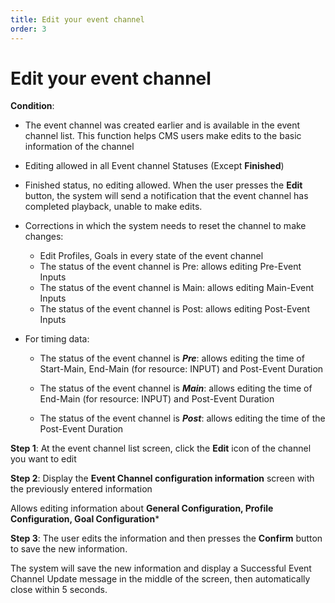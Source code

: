 ```yaml
---
title: Edit your event channel
order: 3
---
```


# Edit your event channel

**Condition**:

- The event channel was created earlier and is available in the event channel list. This function helps CMS users make edits to the basic information of the channel

- Editing allowed in all Event channel Statuses (Except **Finished**)

- Finished status, no editing allowed. When the user presses the **Edit** button, the system will send a notification that the event channel has completed playback, unable to make edits.

- Corrections in which the system needs to reset the channel to make changes:
  - Edit Profiles, Goals in every state of the event channel
  - The status of the event channel is Pre: allows editing Pre-Event Inputs
  - The status of the event channel is Main: allows editing Main-Event Inputs
  - The status of the event channel is Post: allows editing Post-Event Inputs

- For timing data:
  - The status of the event channel is _**Pre**_: allows editing the time of Start-Main, End-Main (for resource: INPUT) and Post-Event Duration

  - The status of the event channel is _**Main**_: allows editing the time of End-Main (for resource: INPUT) and Post-Event Duration

  - The status of the event channel is _**Post**_: allows editing the time of the Post-Event Duration

**Step 1**: At the event channel list screen, click the **Edit** icon of the channel you want to edit

**Step 2**: Display the **Event Channel configuration information** screen with the previously entered information

Allows editing information about **General Configuration, Profile Configuration, Goal Configuration**\*

**Step 3**: The user edits the information and then presses the **Confirm** button to save the new information.

The system will save the new information and display a Successful Event Channel Update message in the middle of the screen, then automatically close within 5 seconds.
